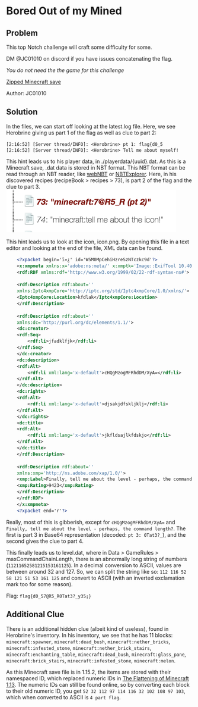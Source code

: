 # Bored Out of my Mined
## Problem
This top Notch challenge will craft some difficulty for some.

DM @JC01010 on discord if you have issues concatenating the flag.

*You do not need the the game for this challenge*

[Zipped Minecraft save](./hsctfn0t_tH7_3a5y-20200531T210434Z-001.zip)

Author: JC01010

## Solution
In the files, we can start off looking at the latest.log file. Here, we see Herobrine giving us part 1 of the flag as well as clue to part 2:
```
[2:16:52] [Server thread/INFO]: <Herobrine> pt 1: flag{d0_5
[2:16:52] [Server thread/INFO]: <Herobrine> Tell me about myself!
```

This hint leads us to his player data, in ./playerdata/{uuid}.dat. As this is a Minecraft save, .dat data is stored in NBT format. This NBT format can be read through an NBT reader, like [webNBT](https://irath96.github.io/webNBT/) or [NBTExplorer](https://github.com/jaquadro/NBTExplorer). Here, in his discovered recipes (recipeBook > recipes > 73), is part 2 of the flag and the clue to part 3.  
![Part 2](./images/part2.png)

This hint leads us to look at the icon, icon.png. By opening this file in a text editor and looking at the end of the file, XML data can be found.
```xml
    <?xpacket begin='ï»¿' id='W5M0MpCehiHzreSzNTczkc9d'?>
    <x:xmpmeta xmlns:x='adobe:ns:meta/' x:xmptk='Image::ExifTool 10.40'>
    <rdf:RDF xmlns:rdf='http://www.w3.org/1999/02/22-rdf-syntax-ns#'>

    <rdf:Description rdf:about=''
    xmlns:Iptc4xmpCore='http://iptc.org/std/Iptc4xmpCore/1.0/xmlns/'>
    <Iptc4xmpCore:Location>kfdlak</Iptc4xmpCore:Location>
    </rdf:Description>

    <rdf:Description rdf:about=''
    xmlns:dc='http://purl.org/dc/elements/1.1/'>
    <dc:creator>
    <rdf:Seq>
        <rdf:li>jfadklfjk</rdf:li>
    </rdf:Seq>
    </dc:creator>
    <dc:description>
    <rdf:Alt>
        <rdf:li xml:lang='x-default'>cHQgMzogMFRhdDM/XyA=</rdf:li>
    </rdf:Alt>
    </dc:description>
    <dc:rights>
    <rdf:Alt>
        <rdf:li xml:lang='x-default'>djsakjdfskljklj</rdf:li>
    </rdf:Alt>
    </dc:rights>
    <dc:title>
    <rdf:Alt>
        <rdf:li xml:lang='x-default'>jkfldsajlkfdskjo</rdf:li>
    </rdf:Alt>
    </dc:title>
    </rdf:Description>

    <rdf:Description rdf:about=''
    xmlns:xmp='http://ns.adobe.com/xap/1.0/'>
    <xmp:Label>Finally, tell me about the level - perhaps, the command length?</xmp:Label>
    <xmp:Rating>9423</xmp:Rating>
    </rdf:Description>
    </rdf:RDF>
    </x:xmpmeta>
    <?xpacket end='r'?>
```
Really, most of this is gibberish, except for `cHQgMzogMFRhdDM/XyA=` and `Finally, tell me about the level - perhaps, the command length?`. The first is part 3 in Base64 representation (decoded: `pt 3: 0Tat3?_`), and the second gives the clue to part 4.

This finally leads us to level.dat, where in Data > GameRules > maxCommandChainLength, there is an abnormally long string of numbers (`11211652581215153161125`). In a decimal conversion to ASCII, values are between around 32 and 127. So, we can split the string like so: `112 116 52 58 121 51 53 161 125` and convert to ASCII (with an inverted exclamation mark too for some reason).

Flag: `flag{d0_57@R5_R0Tat3?_y35¡}`

## Additional Clue
There is an additional hidden clue (albeit kind of useless), found in Herobrine's inventory. In his inventory, we see that he has 11 blocks: `minecraft:spawner`, `minecraft:dead_bush`, `minecraft:nether_bricks`, `minecraft:infested_stone`, `minecraft:nether_brick_stairs`, `minecraft:enchanting_table`, `minecraft:dead_bush`, `minecraft:glass_pane`, `minecraft:brick_stairs`, `minecraft:infested_stone`, `minecraft:melon`. 

As this Minecraft save file is in 1.15.2, the items are stored with their namespaced ID, which replaced numeric IDs in [The Flattening of Minecraft 1.13](https://minecraft.gamepedia.com/1.13/Flattening). The numeric IDs can still be found online, so by converting each block to their old numeric ID, you get `52 32 112 97 114 116 32 102 108 97 103`, which when converted to ASCII is `4 part flag`.